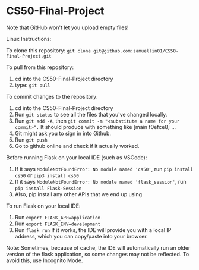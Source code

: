 # CS50-Final-Project

Note that GitHub won't let you upload empty files! 

Linux Instructions:

To clone this repository:
`git clone git@github.com:samuellin01/CS50-Final-Project.git`

To pull from this repository:
1) cd into the CS50-Final-Project directory
2) type: `git pull`

To commit changes to the repository:
1) cd into the CS50-Final-Project directory
2) Run `git status` to see all the files that you've changed locally.
3) Run `git add -A`, then `git commit -m "<substitute a name for your commit>".` It should produce with something like [main f0efce8] ...
4) Git might ask you to sign in into Github.
5) Run `git push`
6) Go to github online and check if it actually worked.

Before running Flask on your local IDE (such as VSCode):
1) If it says `ModuleNotFoundError: No module named 'cs50'`, run `pip install cs50` or `pip3 install cs50`
2) If it says `ModuleNotFoundError: No module named 'flask_session'`, run `pip install Flask-Session`
3) Also, pip install any other APIs that we end up using

To run Flask on your local IDE:
1) Run `export FLASK_APP=application`
2) Run `export FLASK_ENV=development`
3) Run `flask run`
If it works, the IDE will provide you with a local IP address, which you can copy/paste into your browser.

Note: Sometimes, because of cache, the IDE will automatically run an older version of the flask application, so some changes may not be reflected. To avoid this, use Incognito Mode.
